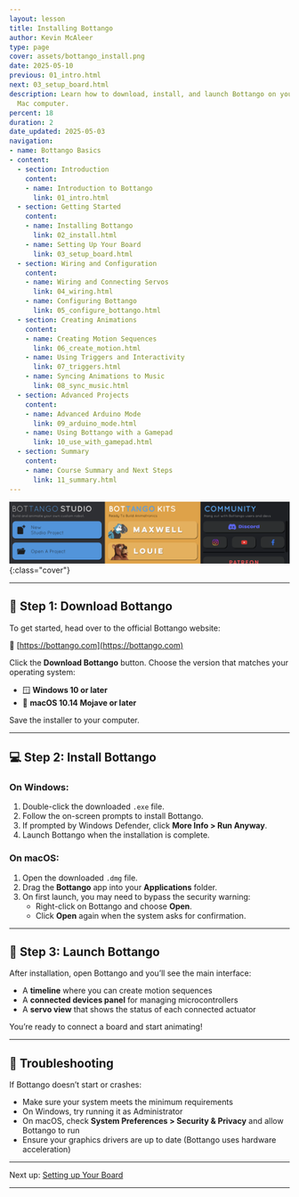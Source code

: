 ```yaml
---
layout: lesson
title: Installing Bottango
author: Kevin McAleer
type: page
cover: assets/bottango_install.png
date: 2025-05-10
previous: 01_intro.html
next: 03_setup_board.html
description: Learn how to download, install, and launch Bottango on your Windows or
  Mac computer.
percent: 18
duration: 2
date_updated: 2025-05-03
navigation:
- name: Bottango Basics
- content:
  - section: Introduction
    content:
    - name: Introduction to Bottango
      link: 01_intro.html
  - section: Getting Started
    content:
    - name: Installing Bottango
      link: 02_install.html
    - name: Setting Up Your Board
      link: 03_setup_board.html
  - section: Wiring and Configuration
    content:
    - name: Wiring and Connecting Servos
      link: 04_wiring.html
    - name: Configuring Bottango
      link: 05_configure_bottango.html
  - section: Creating Animations
    content:
    - name: Creating Motion Sequences
      link: 06_create_motion.html
    - name: Using Triggers and Interactivity
      link: 07_triggers.html
    - name: Syncing Animations to Music
      link: 08_sync_music.html
  - section: Advanced Projects
    content:
    - name: Advanced Arduino Mode
      link: 09_arduino_mode.html
    - name: Using Bottango with a Gamepad
      link: 10_use_with_gamepad.html
  - section: Summary
    content:
    - name: Course Summary and Next Steps
      link: 11_summary.html
---
```



![Cover](assets/intro.png){:class="cover"}

---

## 💾 Step 1: Download Bottango

To get started, head over to the official Bottango website:

🔗 [https://bottango.com](https://bottango.com)

Click the **Download Bottango** button. Choose the version that matches your operating system:

- 🪟 **Windows 10 or later**
- 🍎 **macOS 10.14 Mojave or later**

Save the installer to your computer.

---

## 💻 Step 2: Install Bottango

### On Windows:

1. Double-click the downloaded `.exe` file.
2. Follow the on-screen prompts to install Bottango.
3. If prompted by Windows Defender, click **More Info > Run Anyway**.
4. Launch Bottango when the installation is complete.

### On macOS:

1. Open the downloaded `.dmg` file.
2. Drag the **Bottango** app into your **Applications** folder.
3. On first launch, you may need to bypass the security warning:
   - Right-click on Bottango and choose **Open**.
   - Click **Open** again when the system asks for confirmation.

---

## 🧪 Step 3: Launch Bottango

After installation, open Bottango and you’ll see the main interface:

- A **timeline** where you can create motion sequences
- A **connected devices panel** for managing microcontrollers
- A **servo view** that shows the status of each connected actuator

You’re ready to connect a board and start animating!

---

## 🧰 Troubleshooting

If Bottango doesn’t start or crashes:

- Make sure your system meets the minimum requirements
- On Windows, try running it as Administrator
- On macOS, check **System Preferences > Security & Privacy** and allow Bottango to run
- Ensure your graphics drivers are up to date (Bottango uses hardware acceleration)

---

Next up: [Setting up Your Board](03_setup_board.md)

---
